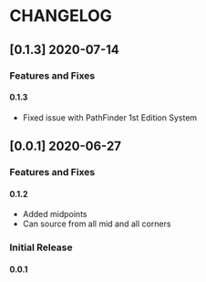 # CHANGELOG


## [0.1.3] 2020-07-14

### Features and Fixes
#### 0.1.3
- Fixed issue with PathFinder 1st Edition System

## [0.0.1] 2020-06-27

### Features and Fixes
#### 0.1.2
- Added midpoints
- Can source from all mid and all corners


### Initial Release
#### 0.0.1